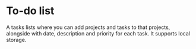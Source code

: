 # To-do list
A tasks lists where you can add projects and tasks to that projects, alongside with date, description and priority for each task.
It supports local storage.
